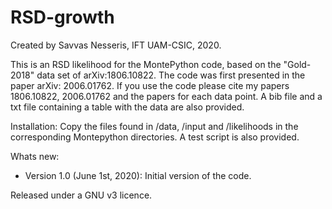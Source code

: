 # RSD-growth
Created by Savvas Nesseris, IFT UAM-CSIC, 2020. 

This is an RSD likelihood for the MontePython code, based on the "Gold-2018" data set of arXiv:1806.10822. The code was first presented in the paper arXiv: 2006.01762. If you use the code please cite my papers 1806.10822, 2006.01762 and the papers for each data point. A bib file and a txt file containing a table with the data are also provided. 

Installation: Copy the files found in /data, /input and /likelihoods in the corresponding Montepython directories. A test script is also provided.

Whats new:
* Version 1.0 (June 1st, 2020): Initial version of the code. 

Released under a GNU v3 licence. 
